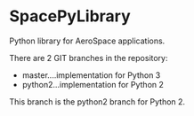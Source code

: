 SpacePyLibrary
==============

Python library for AeroSpace applications.

There are 2 GIT branches in the repository:
- master....implementation for Python 3
- python2...implementation for Python 2

This branch is the python2 branch for Python 2.
